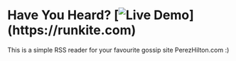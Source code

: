 # Have You Heard? [![Live Demo](http://usekite.com/live-demo-button.png?)](https://runkite.com)
<!--- [![Live Demo](http://usekite.com/live-demo-button.png?)](http://localhost:3000/deploy/jeffdm/appjs) -->

This is a simple RSS reader for your favourite gossip site PerezHilton.com :) 
